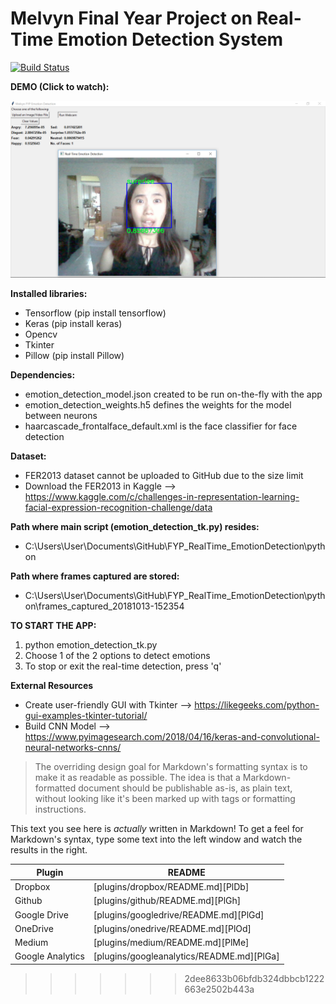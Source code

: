 # Melvyn Final Year Project on Real-Time Emotion Detection System

[![Build Status](https://travis-ci.org/joemccann/dillinger.svg?branch=master)](https://travis-ci.org/joemccann/dillinger)

**DEMO (Click to watch):**
<p align="center">
  <a href="https://www.youtube.com/watch?v=WcNR0HR1d-w&t=17s" target="_new">
    <img src="Screenshot_surprise.png">
  </a>
</p>

**Installed libraries:**
  - Tensorflow  (pip install tensorflow)
  - Keras (pip install keras)
  - Opencv
  - Tkinter
  - Pillow  (pip install Pillow)

**Dependencies:**
  - emotion_detection_model.json created to be run on-the-fly with the app
  - emotion_detection_weights.h5 defines the weights for the model between neurons
  - haarcascade_frontalface_default.xml is the face classifier for face detection

**Dataset:**
 - FER2013 dataset cannot be uploaded to GitHub due to the size limit
 - Download the FER2013 in Kaggle --> https://www.kaggle.com/c/challenges-in-representation-learning-facial-expression-recognition-challenge/data

**Path where main script (emotion_detection_tk.py) resides:**
  - C:\Users\User\Documents\GitHub\FYP_RealTime_EmotionDetection\python

**Path where frames captured are stored:**
  - C:\Users\User\Documents\GitHub\FYP_RealTime_EmotionDetection\python\frames_captured_20181013-152354

**TO START THE APP:**
1)	python emotion_detection_tk.py
2)  Choose 1 of the 2 options to detect emotions
3)  To stop or exit the real-time detection, press 'q'

**External Resources**
  - Create user-friendly GUI with Tkinter --> https://likegeeks.com/python-gui-examples-tkinter-tutorial/
  - Build CNN Model --> https://www.pyimagesearch.com/2018/04/16/keras-and-convolutional-neural-networks-cnns/


> The overriding design goal for Markdown's
> formatting syntax is to make it as readable
> as possible. The idea is that a
> Markdown-formatted document should be
> publishable as-is, as plain text, without
> looking like it's been marked up with tags
> or formatting instructions.

This text you see here is *actually* written in Markdown! To get a feel for Markdown's syntax, type some text into the left window and watch the results in the right.


| Plugin | README |
| ------ | ------ |
| Dropbox | [plugins/dropbox/README.md][PlDb] |
| Github | [plugins/github/README.md][PlGh] |
| Google Drive | [plugins/googledrive/README.md][PlGd] |
| OneDrive | [plugins/onedrive/README.md][PlOd] |
| Medium | [plugins/medium/README.md][PlMe] |
| Google Analytics | [plugins/googleanalytics/README.md][PlGa] |

>>>>>>> 2dee8633b06bfdb324dbbcb1222663e2502b443a

